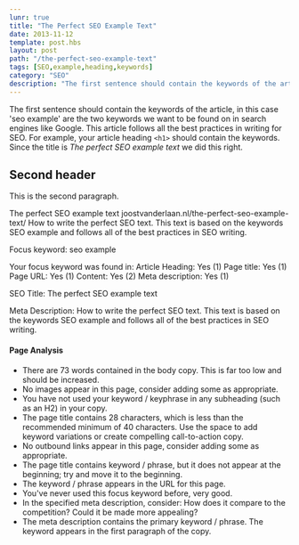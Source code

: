 ```yaml
---
lunr: true
title: "The Perfect SEO Example Text"
date: 2013-11-12
template: post.hbs
layout: post
path: "/the-perfect-seo-example-text"
tags: [SEO,example,heading,keywords]
category: "SEO"
description: "The first sentence should contain the keywords of the article, in this case 'seo example' are the two keywords we want to be found on in search engines like Google. This article follows all the best practices in writing for SEO."
---
```

The first sentence should contain the keywords of the article, in this case 'seo example' are the two keywords we want to be found on in search engines like Google. This article follows all the best practices in writing for SEO. For example, your article heading
`<h1>` should contain the keywords. Since the title is *The perfect SEO example text* we did this right.

Second header
-------------
This is the second paragraph.

The perfect SEO example text
joostvanderlaan.nl/the-perfect-seo-example-text/
How to write the perfect SEO text. This text is based on the keywords SEO example and follows all of the best practices in SEO writing.

Focus keyword: seo example

Your focus keyword was found in:
Article Heading: Yes (1)
Page title: Yes (1)
Page URL: Yes (1)
Content: Yes (2)
Meta description: Yes (1)

SEO Title: The perfect SEO example text

Meta Description: How to write the perfect SEO text. This text is based on the keywords SEO example and follows all of the best practices in SEO writing.

#### Page Analysis
- There are 73 words contained in the body copy. This is far too low and should be increased.
- No images appear in this page, consider adding some as appropriate.
- You have not used your keyword / keyphrase in any subheading (such as an H2) in your copy.
- The page title contains 28 characters, which is less than the recommended minimum of 40 characters. Use the space to add keyword variations or create compelling call-to-action copy.
- No outbound links appear in this page, consider adding some as appropriate.
- The page title contains keyword / phrase, but it does not appear at the beginning; try and move it to the beginning.
- The keyword / phrase appears in the URL for this page.
- You've never used this focus keyword before, very good.
- In the specified meta description, consider: How does it compare to the competition? Could it be made more appealing?
- The meta description contains the primary keyword / phrase.
The keyword appears in the first paragraph of the copy.
